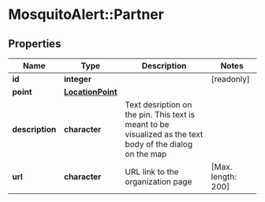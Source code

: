 # MosquitoAlert::Partner


## Properties
Name | Type | Description | Notes
------------ | ------------- | ------------- | -------------
**id** | **integer** |  | [readonly] 
**point** | [**LocationPoint**](Location_point.md) |  | 
**description** | **character** | Text desription on the pin. This text is meant to be visualized as the text body of the dialog on the map | 
**url** | **character** | URL link to the organization page | [Max. length: 200] 


